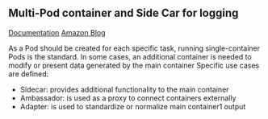 ## Multi-Pod container and Side Car for logging

[Documentation](https://kubernetes.io/docs/concepts/workloads/pods/sidecar-containers/)
[Amazon Blog](https://aws.amazon.com/es/blogs/aws-spanish/uso-de-multi-container-pods-para-logs-de-aplicaciones-stateful-en-amazon-eks/)


As a Pod should be created for each specific task, running single-container Pods is the standard.
In some cases, an additional container is needed to modify or present data generated by the main container
Specific use cases are defined:
- Sidecar: provides additional functionality to the main container
- Ambassador: is used as a proxy to connect containers externally
- Adapter: is used to standardize or normalize main container1 output